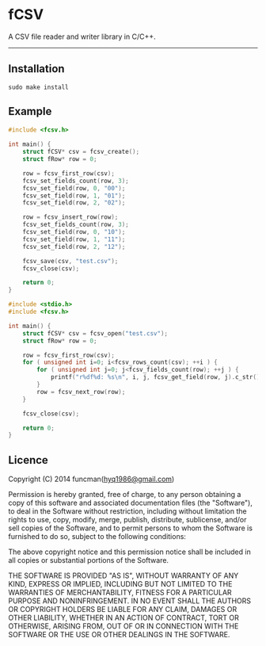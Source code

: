 fCSV
===

A CSV file reader and writer library in C/C++.
***

## Installation

	sudo make install

## Example

```C++
#include <fcsv.h>
	
int main() {
	struct fCSV* csv = fcsv_create();
	struct fRow* row = 0;

	row = fcsv_first_row(csv);
	fcsv_set_fields_count(row, 3);
	fcsv_set_field(row, 0, "00");
	fcsv_set_field(row, 1, "01");
	fcsv_set_field(row, 2, "02");

	row = fcsv_insert_row(row);
	fcsv_set_fields_count(row, 3);
	fcsv_set_field(row, 0, "10");
	fcsv_set_field(row, 1, "11");
	fcsv_set_field(row, 2, "12");

	fcsv_save(csv, "test.csv");
	fcsv_close(csv);

	return 0;
}
```

```C++
#include <stdio.h>
#include <fcsv.h>

int main() {
	struct fCSV* csv = fcsv_open("test.csv");
	struct fRow* row = 0;

	row = fcsv_first_row(csv);
	for ( unsigned int i=0; i<fcsv_rows_count(csv); ++i ) {
		for ( unsigned int j=0; j<fcsv_fields_count(row); ++j ) {
			printf("r%df%d: %s\n", i, j, fcsv_get_field(row, j).c_str());
		}
		row = fcsv_next_row(row);
	}

	fcsv_close(csv);

	return 0;
}
```

## Licence

Copyright (C) 2014 funcman(hyq1986@gmail.com)

Permission is hereby granted, free of charge, to any person obtaining a copy of this software and associated documentation files (the "Software"), to deal in the Software without restriction, including without limitation the rights to use, copy, modify, merge, publish, distribute, sublicense, and/or sell copies of the Software, and to permit persons to whom the Software is furnished to do so, subject to the following conditions:

The above copyright notice and this permission notice shall be included in all copies or substantial portions of the Software.

THE SOFTWARE IS PROVIDED "AS IS", WITHOUT WARRANTY OF ANY KIND, EXPRESS OR IMPLIED, INCLUDING BUT NOT LIMITED TO THE WARRANTIES OF MERCHANTABILITY, FITNESS FOR A PARTICULAR PURPOSE AND NONINFRINGEMENT. IN NO EVENT SHALL THE AUTHORS OR COPYRIGHT HOLDERS BE LIABLE FOR ANY CLAIM, DAMAGES OR OTHER LIABILITY, WHETHER IN AN ACTION OF CONTRACT, TORT OR OTHERWISE, ARISING FROM, OUT OF OR IN CONNECTION WITH THE SOFTWARE OR THE USE OR OTHER DEALINGS IN THE SOFTWARE.

